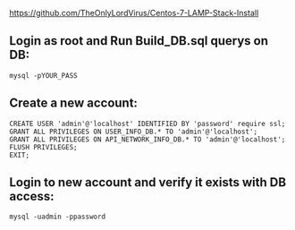 https://github.com/TheOnlyLordVirus/Centos-7-LAMP-Stack-Install

**Login as root and Run Build_DB.sql querys on DB:**
----------------------------------------------------
``
mysql -pYOUR_PASS
``

**Create a new account:**
-------------------------
```
CREATE USER 'admin'@'localhost' IDENTIFIED BY 'password' require ssl;
GRANT ALL PRIVILEGES ON USER_INFO_DB.* TO 'admin'@'localhost';
GRANT ALL PRIVILEGES ON API_NETWORK_INFO_DB.* TO 'admin'@'localhost';
FLUSH PRIVILEGES;
EXIT;
```

**Login to new account and verify it exists with DB access:**
-------------------------------------------------------------
```
mysql -uadmin -ppassword
```
